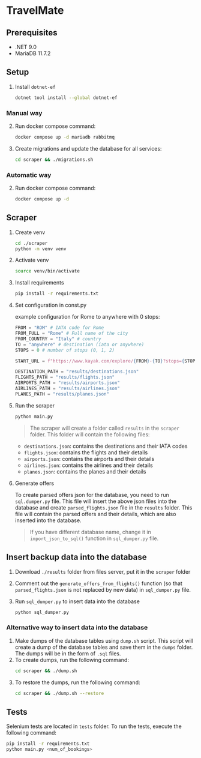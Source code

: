 # TravelMate

## Prerequisites

- .NET 9.0
- MariaDB 11.7.2

## Setup

1. Install `dotnet-ef`

   ```bash
   dotnet tool install --global dotnet-ef
   ```

### Manual way

2. Run docker compose command:

   ```bash
   docker compose up -d mariadb rabbitmq
   ```

3. Create migrations and update the database for all services:

   ```bash
   cd scraper && ./migrations.sh
   ```

### Automatic way

2. Run docker compose command:

   ```bash
   docker compose up -d
   ```

## Scraper

1. Create venv

   ```bash
   cd ./scraper
   python -m venv venv
   ```

2. Activate venv

   ```bash
   source venv/bin/activate
   ```

3. Install requirements

   ```bash
   pip install -r requirements.txt
   ```

4. Set configuration in const.py

   example configuration for Rome to anywhere with 0 stops:

   ```python
   FROM = "ROM" # IATA code for Rome
   FROM_FULL = "Rome" # Full name of the city
   FROM_COUNTRY = "Italy" # country
   TO = "anywhere" # destination (iata or anywhere)
   STOPS = 0 # number of stops (0, 1, 2)

   START_URL = f"https://www.kayak.com/explore/{FROM}-{TO}?stops={STOPS}"

   DESTINATION_PATH = "results/destinations.json"
   FLIGHTS_PATH = "results/flights.json"
   AIRPORTS_PATH = "results/airports.json"
   AIRLINES_PATH = "results/airlines.json"
   PLANES_PATH = "results/planes.json"
   ```

5. Run the scraper

   ```bash
   python main.py
   ```

   > The scraper will create a folder called `results` in the `scraper` folder. This folder will contain the following
   > files:

   - `destinations.json`: contains the destinations and their IATA codes
   - `flights.json`: contains the flights and their details
   - `airports.json`: contains the airports and their details
   - `airlines.json`: contains the airlines and their details
   - `planes.json`: contains the planes and their details

6. Generate offers

   To create parsed offers json for the database, you need to run `sql.dumper.py` file. This file will insert the above
   json files into the database and create `parsed_flights.json` file in the `results` folder. This file will contain the
   parsed offers and their details, which are also inserted into the database.

   > If you have different database name, change it in `import_json_to_sql()` function in `sql_dumper.py` file.

## Insert backup data into the database

1. Download `./results` folder from files server, put it in the `scraper` folder
2. Comment out the `generate_offers_from_flights()` function (so that `parsed_flights.json` is not replaced by new data)
   in `sql_dumper.py` file.

3. Run `sql_dumper.py` to insert data into the database
   ```bash
   python sql_dumper.py
   ```

### Alternative way to insert data into the database

1. Make dumps of the database tables using `dump.sh` script. This script will create a dump of the database tables
   and save them in the `dumps` folder. The dumps will be in the form of `.sql` files.
2. To create dumps, run the following command:
   ```bash
   cd scraper && ./dump.sh
   ```
3. To restore the dumps, run the following command:
   ```bash
   cd scraper && ./dump.sh --restore
   ```

## Tests
Selenium tests are located in `tests` folder. To run the tests, execute the following command:
```bash
pip install -r requirements.txt
python main.py <num_of_bookings>
```